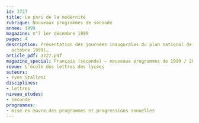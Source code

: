 ```yaml
---
id: 3727
title: Le pari de la modernité
rubrique: Nouveaux programmes de seconde 
annee: 1999
magazine: n°7 1er décembre 1999
pages: 4
description: Présentation des journées inaugurales du plan national de formation (27-28
  octobre 1999)…
article_pdf: 3727.pdf
magazine_special: Français (seconde) – nouveaux programmes de 1999 / 2000
revue: L’école des lettres des lycées
auteurs:
- Yves Stalloni
disciplines:
- lettres
niveau_etudes:
- seconde
programmes:
- mise en œuvre des programmes et progressions annuelles
---
```

